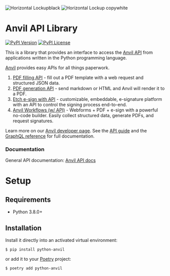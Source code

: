 ![Horizontal Lockupblack](https://user-images.githubusercontent.com/293079/169453889-ae211c6c-7634-4ccd-8ca9-8970c2621b6f.png#gh-light-mode-only)
![Horizontal Lockup copywhite](https://user-images.githubusercontent.com/293079/169453892-895f637b-4633-4a14-b997-960c9e17579b.png#gh-dark-mode-only)

# Anvil API Library

[![PyPI Version](https://img.shields.io/pypi/v/python-anvil.svg)](https://pypi.org/project/python-anvil)
[![PyPI License](https://img.shields.io/pypi/l/python-anvil.svg)](https://pypi.org/project/python-anvil)

This is a library that provides an interface to access the [Anvil API](https://www.useanvil.com/developers) from applications
written in the Python programming language.

[Anvil](https://www.useanvil.com/developers/) provides easy APIs for all things paperwork.

1. [PDF filling API](https://www.useanvil.com/products/pdf-filling-api/) - fill out a PDF template with a web request and structured JSON data.
2. [PDF generation API](https://www.useanvil.com/products/pdf-generation-api/) - send markdown or HTML and Anvil will render it to a PDF.
3. [Etch e-sign with API](https://www.useanvil.com/products/etch/) - customizable, embeddable, e-signature platform with an API to control the signing process end-to-end.
4. [Anvil Workflows (w/ API)](https://www.useanvil.com/products/workflows/) - Webforms + PDF + e-sign with a powerful no-code builder. Easily collect structured data, generate PDFs, and request signatures.

Learn more on our [Anvil developer page](https://www.useanvil.com/developers/). See the [API guide](https://www.useanvil.com/docs) and the [GraphQL reference](https://www.useanvil.com/docs/api/graphql/reference/) for full documentation.

### Documentation

General API documentation: [Anvil API docs](https://www.useanvil.com/docs)

# Setup

## Requirements

* Python 3.8.0+

## Installation

Install it directly into an activated virtual environment:

```shell
$ pip install python-anvil
```

or add it to your [Poetry](https://python-poetry.org/) project:

```shell
$ poetry add python-anvil
```
